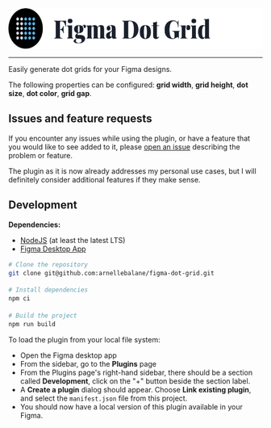 <img src="logo.png" alt="Dot Grid Logo" height="80px" />

---

Easily generate dot grids for your Figma designs.

The following properties can be configured: **grid width**, **grid height**,
**dot size**, **dot color**, **grid gap**.

## Issues and feature requests

If you encounter any issues while using the plugin, or have a feature that you
would like to see added to it, please [open an issue](https://github.com/arnellebalane/figma-dot-grid/issues/new)
describing the problem or feature.

The plugin as it is now already addresses my personal use cases, but I will
definitely consider additional features if they make sense.

## Development

**Dependencies:**

- [NodeJS](https://nodejs.org/) (at least the latest LTS)
- [Figma Desktop App](https://www.figma.com/downloads/)

```bash
# Clone the repository
git clone git@github.com:arnellebalane/figma-dot-grid.git

# Install dependencies
npm ci

# Build the project
npm run build
```

To load the plugin from your local file system:

- Open the Figma desktop app
- From the sidebar, go to the **Plugins** page
- From the Plugins page's right-hand sidebar, there should be a section called
  **Development**, click on the "+" button beside the section label.
- A **Create a plugin** dialog should appear. Choose **Link existing plugin**,
  and select the `manifest.json` file from this project.
- You should now have a local version of this plugin available in your Figma.
